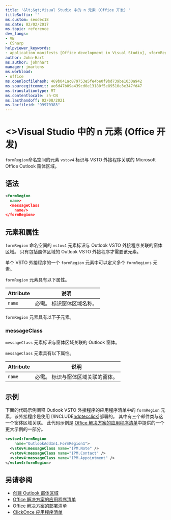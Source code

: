 ```yaml
---
title: '&lt;&gt;Visual Studio 中的 n 元素 (Office 开发) '
titleSuffix: ''
ms.custom: seodec18
ms.date: 02/02/2017
ms.topic: reference
dev_langs:
- VB
- CSharp
helpviewer_keywords:
- application manifests [Office development in Visual Studio], <formRegion> element
author: John-Hart
ms.author: johnhart
manager: jmartens
ms.workload:
- office
ms.openlocfilehash: 469b041ac879753e5fe4be0f9bd739be1030a942
ms.sourcegitcommit: ae6d47b09a439cd0e13180f5e89510e3e347fd47
ms.translationtype: MT
ms.contentlocale: zh-CN
ms.lasthandoff: 02/08/2021
ms.locfileid: "99970383"
---
```

# <a name="ltformregiongt-element-office-development-in-visual-studio"></a>&lt;&gt;Visual Studio 中的 n 元素 (Office 开发) 
  `formRegion`命名空间的元素 `vstov4` 标识与 VSTO 外接程序关联的 Microsoft Office Outlook 窗体区域。

## <a name="syntax"></a>语法

```xml
<formRegion
  name>
  <messageClass
    name/>
</formRegion>
```

## <a name="elements-and-attributes"></a>元素和属性
 `formRegion` 命名空间的 `vstov4` 元素标识与 Outlook VSTO 外接程序关联的窗体区域。 只有包括窗体区域的 Outlook VSTO 外接程序才需要该元素。

 单个 VSTO 外接程序的一个 `formRegion` 元素中可以定义多个 `formRegions` 元素。

 `formRegion` 元素具有以下属性。

|Attribute|说明|
|---------------|-----------------|
|`name`|必需。 标识窗体区域名称。|

 `formRegion` 元素具有以下子元素。

### <a name="messageclass"></a>messageClass
 `messageClass` 元素标识与窗体区域关联的 Outlook 窗体。

 `messageClass` 元素具有以下属性。

|Attribute|说明|
|---------------|-----------------|
|`name`|必需。 标识与窗体区域关联的窗体。|

## <a name="example"></a>示例
 下面的代码示例阐释 Outlook VSTO 外接程序的应用程序清单中的 `formRegion` 元素，该外接程序是使用 [!INCLUDE[ndptecclick](../vsto/includes/ndptecclick-md.md)]部署的。 其中有三个邮件类与这一个窗体区域关联。 此代码示例是 [Office 解决方案的应用程序清单](../vsto/application-manifests-for-office-solutions.md)中提供的一个更大示例的一部分。

```xml
<vstov4:formRegion
    name="OutlookAddIn1.FormRegion1">
  <vstov4:messageClass name="IPM.Note" />
  <vstov4:messageClass name="IPM.Contact" />
  <vstov4:messageClass name="IPM.Appointment" />
</vstov4:formRegion>
```

## <a name="see-also"></a>另请参阅

- [创建 Outlook 窗体区域](../vsto/creating-outlook-form-regions.md)
- [Office 解决方案的应用程序清单](../vsto/application-manifests-for-office-solutions.md)
- [Office 解决方案的部署清单](../vsto/deployment-manifests-for-office-solutions.md)
- [ClickOnce 应用程序清单](../deployment/clickonce-application-manifest.md)